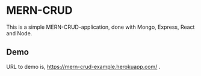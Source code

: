 # MERN-CRUD

This is a simple MERN-CRUD-application, done with Mongo, Express, React and Node.

## Demo

URL to demo is, https://mern-crud-example.herokuapp.com/ .